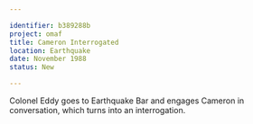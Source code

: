 ```yaml
---

identifier: b389288b
project: omaf
title: Cameron Interrogated
location: Earthquake
date: November 1988
status: New

---
```


Colonel Eddy goes to Earthquake Bar and engages Cameron in conversation,
which turns into an interrogation.
